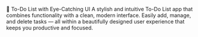 📝 To-Do List with Eye-Catching UI
A stylish and intuitive To-Do List app that combines functionality with a clean, modern interface. Easily add, manage, and delete tasks — all within a beautifully designed user experience that keeps you productive and focused.
